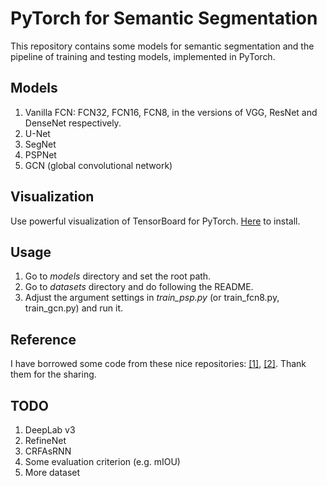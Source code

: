 # PyTorch for Semantic Segmentation
This repository contains some models for semantic segmentation and the pipeline of training and testing models, 
implemented in PyTorch.

## Models
1. Vanilla FCN: FCN32, FCN16, FCN8, in the versions of VGG, ResNet and DenseNet respectively.
2. U-Net
3. SegNet
4. PSPNet
5. GCN (global convolutional network)

## Visualization
Use powerful visualization of TensorBoard for PyTorch. [Here](https://github.com/lanpa/tensorboard-pytorch)  to install.

## Usage
1. Go to *models* directory and set the root path.
2. Go to *datasets* directory and do following the README.
3. Adjust the argument settings in *train_psp.py* (or train_fcn8.py, train_gcn.py) and run it.

## Reference
I have borrowed some code from these nice repositories: [[1]](https://github.com/bodokaiser/piwise),
[[2]](https://github.com/ycszen/pytorch-ss). Thank them for the sharing.

## TODO
1. DeepLab v3
2. RefineNet
3. CRFAsRNN
4. Some evaluation criterion (e.g. mIOU)
5. More dataset
